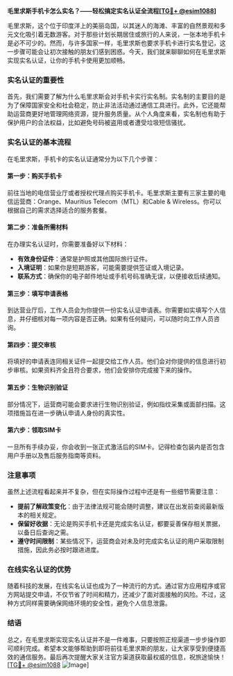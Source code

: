 **毛里求斯手机卡怎么实名？——轻松搞定实名认证全流程[[TG💪+ @esim1088](https://t.me/s/esim1088)]**

毛里求斯，这个位于印度洋上的美丽岛国，以其迷人的海滩、丰富的自然景观和多元文化吸引着无数游客。对于那些计划长期居住或旅行的人来说，一张本地手机卡是必不可少的。然而，与许多国家一样，毛里求斯也要求手机卡进行实名登记，这一步骤可能会让初次接触的朋友们感到困惑。今天，我们就来聊聊如何在毛里求斯实现实名认证，让你的手机卡使用更加顺畅。

### 实名认证的重要性

首先，我们需要了解为什么毛里求斯会对手机卡实行实名制。实名制的主要目的是为了保障国家安全和社会稳定，防止非法活动通过通信工具进行。此外，它还能帮助运营商更好地管理网络资源，提升服务质量。从个人角度来看，实名制也有助于保护用户的合法权益，比如避免号码被盗用或者遭受垃圾短信骚扰。

### 实名认证的基本流程

在毛里求斯，手机卡的实名认证通常分为以下几个步骤：

#### 第一步：购买手机卡
前往当地的电信营业厅或者授权代理点购买手机卡。毛里求斯主要有三家主要的电信运营商：Orange、Mauritius Telecom（MTL）和Cable & Wireless。你可以根据自己的需求选择适合的服务套餐。

#### 第二步：准备所需材料
在办理实名认证时，你需要准备好以下材料：
- **有效身份证件**：通常是护照或其他国际旅行证件。
- **入境证明**：如果你是短期游客，可能需要提供签证或入境记录。
- **联系方式**：确保你的电子邮件地址或手机号码准确无误，以便接收后续通知。

#### 第三步：填写申请表格
到达营业厅后，工作人员会为你提供一份实名认证申请表。你需要如实填写个人信息，并仔细核对每一项内容是否正确。如果有任何疑问，可以随时向工作人员咨询。

#### 第四步：提交审核
将填好的申请表连同相关证件一起提交给工作人员。他们会对你提供的信息进行初步审核。如果资料齐全且符合要求，他们会安排你完成接下来的操作。

#### 第五步：生物识别验证
部分情况下，运营商可能会要求进行生物识别验证，例如指纹采集或面部扫描。这项措施旨在进一步确认申请人身份的真实性。

#### 第六步：领取SIM卡
一旦所有手续办妥，你会收到一张正式激活后的SIM卡。记得检查包装内是否包含用户手册以及售后服务指南等资料。

### 注意事项

虽然上述流程看起来并不复杂，但在实际操作过程中还是有一些细节需要注意：

- **提前了解政策变化**：由于法律法规可能会随时调整，建议在出发前查阅最新版本的相关规定。
- **保留好收据**：无论是购买手机卡还是完成实名认证，都要妥善保存相关票据，以备日后查询之需。
- **遵守时间限制**：某些情况下，运营商会对未及时完成实名认证的用户采取限制措施，因此务必按时跟进进度。

### 在线实名认证的优势

随着科技的发展，在线实名认证也成为了一种流行的方式。通过官方应用程序或官方网站提交申请，不仅节省了时间和精力，还减少了面对面接触的风险。不过，这种方式同样需要确保网络环境的安全性，避免个人信息泄露。

### 结语

总之，在毛里求斯实现实名认证并不是一件难事，只要按照正规渠道一步步操作即可顺利完成。希望本文能够帮助到即将前往毛里求斯的朋友，让大家享受到便捷高效的通信服务。最后再次提醒大家关注官方渠道获取最权威的信息，祝旅途愉快！[[TG💪+ @esim1088](https://t.me/s/esim1088) ![Image](https://i.postimg.cc/4NQfJmqS/Snipaste-2025-05-13-00-14-12.png)]